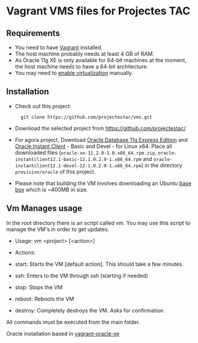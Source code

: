 # Vagrant VMS files for Projectes TAC

## Requirements

* You need to have [Vagrant] installed.
* The host machine probably needs at least 4 GB of RAM.
* As Oracle 11g XE is only available for 64-bit machines at the moment, the host machine needs to
  have a 64-bit architecture.
* You may need to [enable virtualization] manually.

## Installation

* Check out this project:

        git clone https://github.com/projectestac/vms.git

* Download the selected project from  https://github.com/projectestac/

* For agora project, Download [Oracle Database 11g Express Edition] and [Oracle Instant Client] - Basic and Devel - for Linux x64.
  Place all downloaded files (`oracle-xe-11.2.0-1.0.x86_64.rpm.zip`, `oracle-instantclient12.1-basic-12.1.0.2.0-1.x86_64.rpm` and `oracle-instantclient12.1-devel-12.1.0.2.0-1.x86_64.rpm`)
  in the directory `provision/oracle` of this project.

* Please note that building the VM involves downloading an Ubuntu
  [base box](http://docs.vagrantup.com/v2/boxes.html) which is ~400MB in size.

## Vm Manages usage

In the root directory there is an script called vm. You may use this script to manage the VM's in order to get updates.
 * Usage: vm \<project\> [\<action\>]

 * Actions:

 * start: Starts the VM [default action]. This should take a few minutes.

 * ssh: Enters to the VM through ssh (starting if needed)

 * stop: Stops the VM

 * reboot: Reboots the VM

 * destroy: Completely destroys the VM. Asks for confirmation.

All commands must be executed from the main folder.


Oracle installation based in [vagrant-oracle-xe]

[Vagrant]: http://www.vagrantup.com/

[Oracle Database 11g Express Edition]: http://www.oracle.com/technetwork/database/database-technologies/express-edition/downloads/index.html

[Oracle Instant Client]: http://www.oracle.com/technetwork/topics/linuxx86-64soft-092277.html

[Oracle Database 11g EE Documentation]: http://docs.oracle.com/cd/E17781_01/index.htm

[vagrant-oracle-xe]: https://github.com/codescape/vagrant-oracle-xe

[vbguest]: https://github.com/dotless-de/vagrant-vbguest

[enable virtualization]: http://www.sysprobs.com/disable-enable-virtualization-technology-bios
